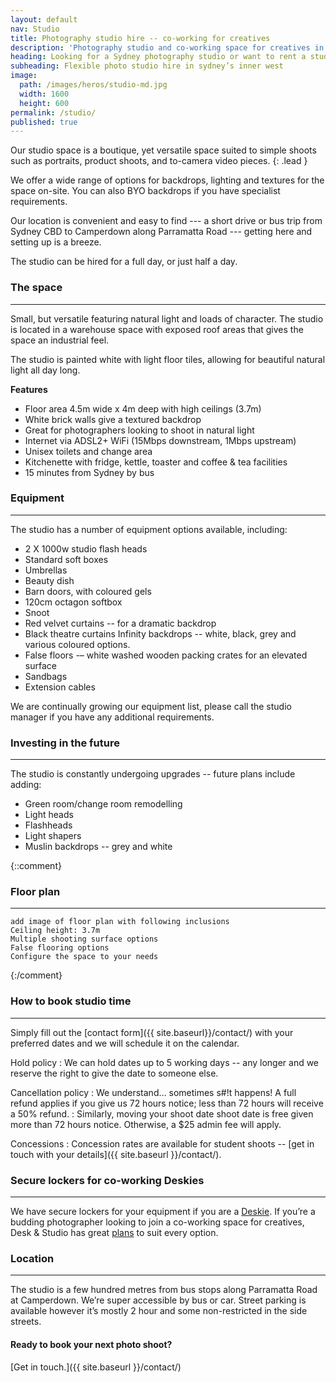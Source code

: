 ```yaml
---
layout: default
nav: Studio
title: Photography studio hire -- co-working for creatives
description: 'Photography studio and co-working space for creatives in Annandale, Sydney.'
heading: Looking for a Sydney photography studio or want to rent a studio in Sydney?
subheading: Flexible photo studio hire in sydney’s inner west
image:
  path: /images/heros/studio-md.jpg
  width: 1600
  height: 600
permalink: /studio/
published: true
---
```


Our studio space is a boutique, yet versatile space suited to simple shoots such as portraits, product shoots, and to-camera video pieces.
{: .lead }

We offer a wide range of options for backdrops, lighting and textures for the space on-site. You can also BYO backdrops if you have specialist requirements. 

Our location is convenient and easy to find --- a short drive or bus trip from Sydney CBD to Camperdown along Parramatta Road --- getting here and setting up is a breeze.

The studio can be hired for a full day, or just half a day. 

### The space

---

Small, but versatile featuring natural light and loads of character. The studio is located in a warehouse space with exposed roof areas that gives the space an industrial feel. 

The studio is painted white with light floor tiles, allowing for beautiful natural light all day long.

**Features**

- Floor area 4.5m wide x 4m deep with high ceilings (3.7m)
- White brick walls give a textured backdrop
- Great for photographers looking to shoot in natural light
- Internet via ADSL2+ WiFi (15Mbps downstream, 1Mbps upstream)
- Unisex toilets and change area
- Kitchenette with fridge, kettle, toaster and coffee &amp; tea facilities
- 15 minutes from Sydney by bus

### Equipment

---

The studio has a number of equipment options available, including:

- 2 X 1000w studio flash heads
- Standard soft boxes
- Umbrellas
- Beauty dish
- Barn doors, with coloured gels
- 120cm octagon softbox
- Snoot
- Red velvet curtains -- for a dramatic backdrop
- Black theatre curtains
Infinity backdrops -- white, black, grey and various coloured options.
- False floors -– white washed wooden packing crates for an elevated surface
- Sandbags
- Extension cables

We are continually growing our equipment list, please call the studio manager if you have any additional requirements.

### Investing in the future

---

The studio is constantly undergoing upgrades -- future plans include adding:

- Green room/change room remodelling
- Light heads
- Flashheads
- Light shapers
- Muslin backdrops -- grey and white

{::comment}
### Floor plan

---

```
add image of floor plan with following inclusions
Ceiling height: 3.7m
Multiple shooting surface options
False flooring options
Configure the space to your needs
```
{:/comment}

### How to book studio time

---

Simply fill out the [contact form]({{ site.baseurl}}/contact/) with your preferred dates and we will schedule it on the calendar. 

Hold policy
: We can hold dates up to 5 working days -- any longer and we reserve the right to give the date to someone else. 

Cancellation policy
: We understand&hellip; sometimes s#!t happens! A full refund applies if you give us 72 hours notice; less than 72 hours will receive a 50% refund. 
: Similarly, moving your shoot date shoot date is free given more than 72 hours notice. Otherwise, a $25 admin fee will apply.
  
Concessions
: Concession rates are available for student shoots -- [get in touch with your details]({{ site.baseurl }}/contact/).
 
### Secure lockers for co-working Deskies

---

We have secure lockers for your equipment if you are a [Deskie](/desk/). If you’re a budding photographer looking to join a co-working space for creatives, Desk &amp; Studio has great [plans](/plans/) to suit every option.

### Location

---

The studio is a few hundred metres from bus stops along Parramatta Road at Camperdown. We’re super accessible by bus or car. Street parking is available however it’s mostly 2 hour and some non-restricted in the side streets.

#### Ready to book your next photo shoot?

[Get in touch.]({{ site.baseurl }}/contact/)
